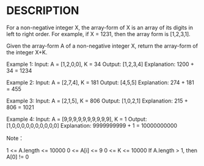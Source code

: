 # DESCRIPTION

For a non-negative integer X, the array-form of X is an array of its digits in left to right order.  For example, if X = 1231, then the array form is [1,2,3,1].

Given the array-form A of a non-negative integer X, return the array-form of the integer X+K.

 

Example 1:
Input: A = [1,2,0,0], K = 34
Output: [1,2,3,4]
Explanation: 1200 + 34 = 1234

Example 2:
Input: A = [2,7,4], K = 181
Output: [4,5,5]
Explanation: 274 + 181 = 455

Example 3:
Input: A = [2,1,5], K = 806
Output: [1,0,2,1]
Explanation: 215 + 806 = 1021

Example 4:
Input: A = [9,9,9,9,9,9,9,9,9,9], K = 1
Output: [1,0,0,0,0,0,0,0,0,0,0]
Explanation: 9999999999 + 1 = 10000000000
 

Note：

1 <= A.length <= 10000
0 <= A[i] <= 9
0 <= K <= 10000
If A.length > 1, then A[0] != 0